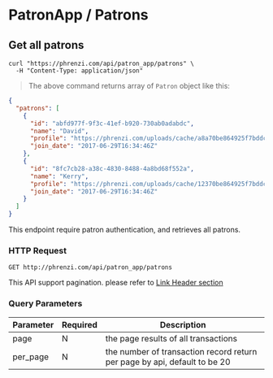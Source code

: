 # PatronApp / Patrons

## Get all patrons

```shell
curl "https://phrenzi.com/api/patron_app/patrons" \
  -H "Content-Type: application/json"
```

> The above command returns array of `Patron` object like this:

```json
{
  "patrons": [
    {
      "id": "abfd977f-9f3c-41ef-b920-730ab0adabdc",
      "name": "David",
      "profile": "https://phrenzi.com/uploads/cache/a8a70be864925f7bddc0bcf93fa89986.jpeg",
      "join_date": "2017-06-29T16:34:46Z"
    },
    {
      "id": "8fc7cb28-a38c-4830-8488-4a8bd68f552a",
      "name": "Kerry",
      "profile": "https://phrenzi.com/uploads/cache/12370be864925f7bddc0bcf93fa89123.jpeg",
      "join_date": "2017-06-29T16:34:46Z"
    }
  ]
}

```

This endpoint require patron authentication, and retrieves all patrons.

### HTTP Request

`GET http://phrenzi.com/api/patron_app/patrons`

<aside class="info">This API support pagination. please refer to <a
href="#link-header-result-pagination">Link Header section</a></aside>

### Query Parameters

Parameter | Required | Description
--------- | ----------- | ----------
page | N | the page results of all transactions
per_page | N | the number of transaction record return per page by api, default to be 20
